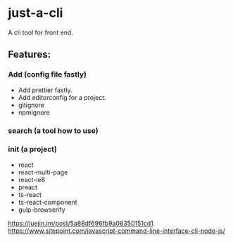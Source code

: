 # just-a-cli
A cli tool for front end.

## Features:

### Add (config file fastly)
- Add prettier fastly.
- Add editorconfig for a project.
- gitignore
- npmignore

### search (a tool how to use)

### init (a project)
- react
- react-multi-page
- react-ie8
- preact
- ts-react
- ts-react-component
- gulp-browserify

https://juejin.im/post/5a88df696fb9a06350151cd1
https://www.sitepoint.com/javascript-command-line-interface-cli-node-js/
